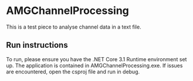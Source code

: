 # AMGChannelProcessing

This is a test piece to analyse channel data in a text file. 

## Run instructions
To run, please ensure you have the .NET Core 3.1 Runtime environment set up. The application is contained in AMGChannelProcessing.exe. 
If issues are encountered, open the csproj file and run in debug. 

